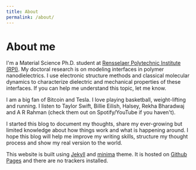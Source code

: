 ```yaml
---
title: About
permalink: /about/
---
```


# About me

I'm a Material Science Ph.D. student at [Rensselaer Polytechnic Institute (RPI)](https://mse.rpi.edu). My doctoral research is on modeling interfaces in polymer nanodielectrics. I use electronic structure methods and classical molecular dynamics to characterize dielectric and mechanical properties of these interfaces. If you can help me understand this topic, let me know.

I am a big fan of Bitcoin and Tesla. I love playing basketball, weight-lifting and running. I listen to Taylor Swift, Billie Eilish, Halsey, Rekha Bharadwaj and A R Rahman (check them out on Spotify/YouTube if you haven't).

I started this blog to document my thoughts, share my ever-growing but limited knowledge about how things work and what is happening around. I hope this blog will help me improve my writing skills, structure my thought process and show my real version to the world.

This website is built using [Jekyll](https://jekyllrb.com/) and [minima](https://github.com/jekyll/minima) theme. It is hosted on [Github Pages](https://pages.github.com) and there are no trackers installed.
